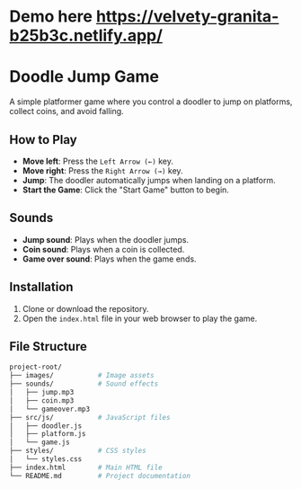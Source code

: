# Demo here https://velvety-granita-b25b3c.netlify.app/

# Doodle Jump Game

A simple platformer game where you control a doodler to jump on platforms, collect coins, and avoid falling.

## How to Play

- **Move left**: Press the `Left Arrow (←)` key.
- **Move right**: Press the `Right Arrow (→)` key.
- **Jump**: The doodler automatically jumps when landing on a platform.
- **Start the Game**: Click the "Start Game" button to begin.

## Sounds

- **Jump sound**: Plays when the doodler jumps.
- **Coin sound**: Plays when a coin is collected.
- **Game over sound**: Plays when the game ends.

## Installation

1. Clone or download the repository.
2. Open the `index.html` file in your web browser to play the game.

## File Structure

```bash
project-root/
├── images/           # Image assets
├── sounds/           # Sound effects
│   ├── jump.mp3
│   ├── coin.mp3
│   └── gameover.mp3
├── src/js/           # JavaScript files
│   ├── doodler.js
│   ├── platform.js
│   └── game.js
├── styles/           # CSS styles
│   └── styles.css
├── index.html        # Main HTML file
└── README.md         # Project documentation
```
